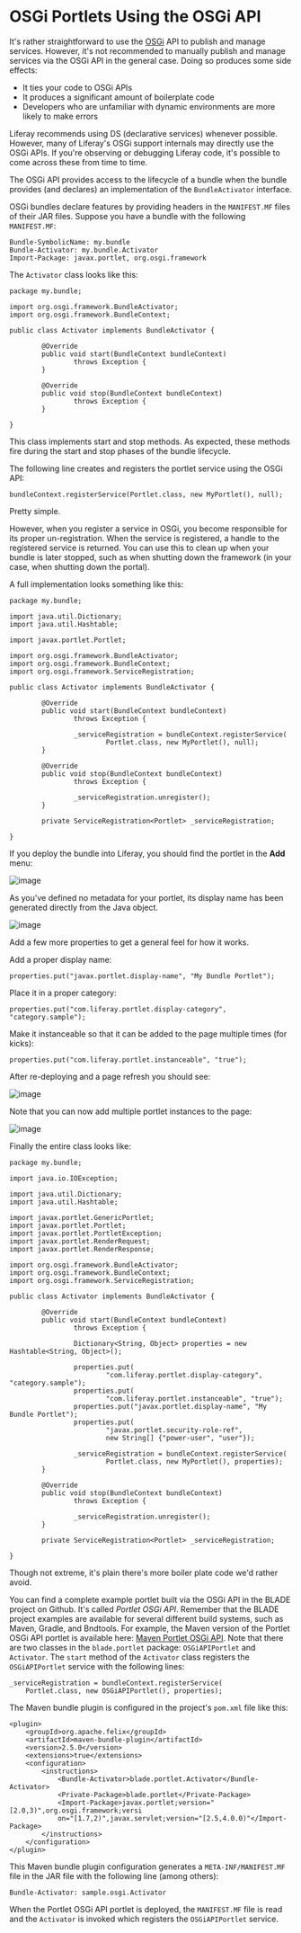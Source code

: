 # OSGi Portlets Using the OSGi API

It's rather straightforward to use the
[OSGi](http://www.osgi.org/Specifications/HomePage) API to publish and manage
services. However, it's not recommended to manually publish and manage services
via the OSGi API in the general case. Doing so produces some side effects:

- It ties your code to OSGi APIs
- It produces a significant amount of boilerplate code
- Developers who are unfamiliar with dynamic environments are more likely to
  make errors

Liferay recommends using DS (declarative services) whenever possible. However,
many of Liferay's OSGi support internals may directly use the OSGi APIs. If
you're observing or debugging Liferay code, it's possible to come across these
from time to time.

The OSGi API provides access to the lifecycle of a bundle when the bundle
provides (and declares) an implementation of the `BundleActivator` interface.

OSGi bundles declare features by providing headers in the `MANIFEST.MF` files of
their JAR files. Suppose you have a bundle with the following `MANIFEST.MF`:

    Bundle-SymbolicName: my.bundle
    Bundle-Activator: my.bundle.Activator
    Import-Package: javax.portlet, org.osgi.framework

The `Activator` class looks like this:

    package my.bundle;

    import org.osgi.framework.BundleActivator;
    import org.osgi.framework.BundleContext;

    public class Activator implements BundleActivator {

            @Override
            public void start(BundleContext bundleContext) 
                    throws Exception {
            }

            @Override
            public void stop(BundleContext bundleContext) 
                    throws Exception {
            }

    }

This class implements start and stop methods. As expected, these methods fire
during the start and stop phases of the bundle lifecycle.

The following line creates and registers the portlet service using the OSGi API:

    bundleContext.registerService(Portlet.class, new MyPortlet(), null);

Pretty simple.

However, when you register a service in OSGi, you become responsible for its
proper un-registration. When the service is registered, a handle to the
registered service is returned. You can use this to clean up when your bundle is
later stopped, such as when shutting down the framework (in your case, when
shutting down the portal). 

A full implementation looks something like this:

    package my.bundle;

    import java.util.Dictionary;
    import java.util.Hashtable;

    import javax.portlet.Portlet;

    import org.osgi.framework.BundleActivator;
    import org.osgi.framework.BundleContext;
    import org.osgi.framework.ServiceRegistration;

    public class Activator implements BundleActivator {

            @Override
            public void start(BundleContext bundleContext) 
                    throws Exception {
                    
                    _serviceRegistration = bundleContext.registerService(
                            Portlet.class, new MyPortlet(), null);
            }

            @Override
            public void stop(BundleContext bundleContext) 
                    throws Exception {
                    
                    _serviceRegistration.unregister();
            }

            private ServiceRegistration<Portlet> _serviceRegistration;

    }

If you deploy the bundle into Liferay, you should find the portlet in the
**Add** menu:

![image]()

As you've defined no metadata for your portlet, its display name has been
generated directly from the Java object.

![image]()

Add a few more properties to get a general feel for how it works.

Add a proper display name:

    properties.put("javax.portlet.display-name", "My Bundle Portlet");

Place it in a proper category:

    properties.put("com.liferay.portlet.display-category", "category.sample");

Make it instanceable so that it can be added to the page multiple times (for
kicks):

    properties.put("com.liferay.portlet.instanceable", "true");

After re-deploying and a page refresh you should see:

![image]()

Note that you can now add multiple portlet instances to the page:

![image]()

Finally the entire class looks like:

    package my.bundle;

    import java.io.IOException;

    import java.util.Dictionary;
    import java.util.Hashtable;

    import javax.portlet.GenericPortlet;
    import javax.portlet.Portlet;
    import javax.portlet.PortletException;
    import javax.portlet.RenderRequest;
    import javax.portlet.RenderResponse;

    import org.osgi.framework.BundleActivator;
    import org.osgi.framework.BundleContext;
    import org.osgi.framework.ServiceRegistration;

    public class Activator implements BundleActivator {

            @Override
            public void start(BundleContext bundleContext) 
                    throws Exception {
                    
                    Dictionary<String, Object> properties = new Hashtable<String, Object>();

                    properties.put(
                            "com.liferay.portlet.display-category", "category.sample");
                    properties.put(
                            "com.liferay.portlet.instanceable", "true");
                    properties.put("javax.portlet.display-name", "My Bundle Portlet");
                    properties.put(
                            "javax.portlet.security-role-ref",
                            new String[] {"power-user", "user"});

                    _serviceRegistration = bundleContext.registerService(
                            Portlet.class, new MyPortlet(), properties);
            }

            @Override
            public void stop(BundleContext bundleContext) 
                    throws Exception {
                    
                    _serviceRegistration.unregister();
            }

            private ServiceRegistration<Portlet> _serviceRegistration;

    }

Though not extreme, it's plain there's more boiler plate code we'd rather avoid.

You can find a complete example portlet built via the OSGi API in the BLADE
project on Github. It's called *Portlet OSGi API*. Remember that the BLADE
project examples are available for several different build systems, such as
Maven, Gradle, and Bndtools. For example, the Maven version of the Portlet OSGi
API portlet is available here:
[Maven Portlet OSGi API](https://github.com/rotty3000/blade/tree/master/maven/blade.portlet.ds). Note that there are two classes in the `blade.portlet` package: `OSGiAPIPortlet` and `Activator`. The `start` method of the `Activator` class registers the `OSGiAPIPortlet` service with the following lines:

    _serviceRegistration = bundleContext.registerService(
        Portlet.class, new OSGiAPIPortlet(), properties);

The Maven bundle plugin is configured in the project's `pom.xml` file like this:

    <plugin>
        <groupId>org.apache.felix</groupId>
        <artifactId>maven-bundle-plugin</artifactId>
        <version>2.5.0</version>
        <extensions>true</extensions>
        <configuration>
            <instructions>
                <Bundle-Activator>blade.portlet.Activator</Bundle-Activator>
                <Private-Package>blade.portlet</Private-Package>
                <Import-Package>javax.portlet;version="[2.0,3)",org.osgi.framework;versi
                on="[1.7,2)",javax.servlet;version="[2.5,4.0.0)"</Import-Package>
            </instructions>
        </configuration>
    </plugin>

This Maven bundle plugin configuration generates a `META-INF/MANIFEST.MF` file
in the JAR file with the following line (among others):

    Bundle-Activator: sample.osgi.Activator

When the Portlet OSGi API portlet is deployed, the `MANIFEST.MF` file is read
and the `Activator` is invoked which registers the `OSGiAPIPortlet` service.

